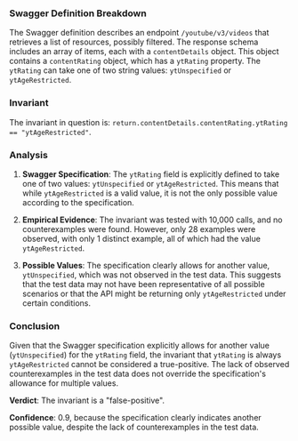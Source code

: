 ### Swagger Definition Breakdown

The Swagger definition describes an endpoint `/youtube/v3/videos` that retrieves a list of resources, possibly filtered. The response schema includes an array of items, each with a `contentDetails` object. This object contains a `contentRating` object, which has a `ytRating` property. The `ytRating` can take one of two string values: `ytUnspecified` or `ytAgeRestricted`.

### Invariant

The invariant in question is: `return.contentDetails.contentRating.ytRating == "ytAgeRestricted"`.

### Analysis

1. **Swagger Specification**: The `ytRating` field is explicitly defined to take one of two values: `ytUnspecified` or `ytAgeRestricted`. This means that while `ytAgeRestricted` is a valid value, it is not the only possible value according to the specification.

2. **Empirical Evidence**: The invariant was tested with 10,000 calls, and no counterexamples were found. However, only 28 examples were observed, with only 1 distinct example, all of which had the value `ytAgeRestricted`.

3. **Possible Values**: The specification clearly allows for another value, `ytUnspecified`, which was not observed in the test data. This suggests that the test data may not have been representative of all possible scenarios or that the API might be returning only `ytAgeRestricted` under certain conditions.

### Conclusion

Given that the Swagger specification explicitly allows for another value (`ytUnspecified`) for the `ytRating` field, the invariant that `ytRating` is always `ytAgeRestricted` cannot be considered a true-positive. The lack of observed counterexamples in the test data does not override the specification's allowance for multiple values.

**Verdict**: The invariant is a "false-positive".

**Confidence**: 0.9, because the specification clearly indicates another possible value, despite the lack of counterexamples in the test data.
